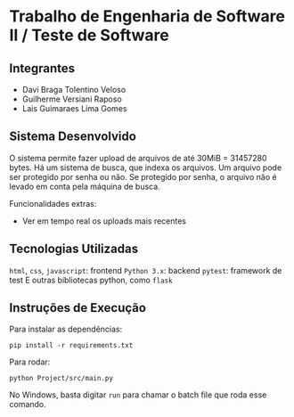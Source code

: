 # Trabalho de Engenharia de Software II / Teste de Software

## Integrantes

- Davi Braga Tolentino Veloso
- Guilherme Versiani Raposo
- Lais Guimaraes Lima Gomes

## Sistema Desenvolvido

O sistema permite fazer upload de arquivos de até 30MiB = 31457280 bytes. Há um sistema de busca, que indexa os arquivos. Um arquivo pode ser protegido por senha ou não. Se protegido por senha, o arquivo não é levado em conta pela máquina de busca.

Funcionalidades extras:
- Ver em tempo real os uploads mais recentes

## Tecnologias Utilizadas

`html`, `css`, `javascript`: frontend
`Python 3.x`: backend
`pytest`: framework de test
E outras bibliotecas python, como `flask`

## Instruções de Execução

Para instalar as dependências:

`pip install -r requirements.txt`

Para rodar:

`python Project/src/main.py`

No Windows, basta digitar `run` para chamar o batch file que roda esse comando.